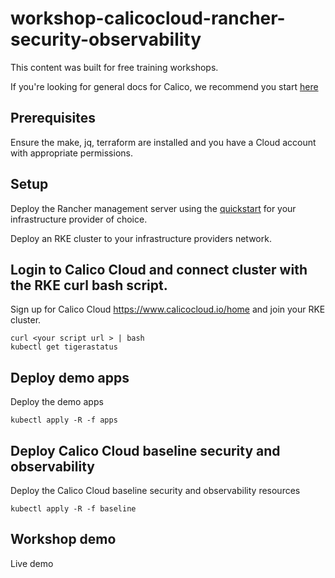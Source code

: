 # workshop-calicocloud-rancher-security-observability

This content was built for free training workshops. 

If you're looking for general docs for Calico, we recommend you start [here](https://docs.tigera.io/)

## Prerequisites

Ensure the make, jq, terraform are installed and you have a Cloud account with appropriate permissions.

## Setup

Deploy the Rancher management server using the [quickstart](https://github.com/rancher/quickstart) for your infrastructure provider of choice.

Deploy an RKE cluster to your infrastructure providers network.

## Login to Calico Cloud and connect cluster with the RKE curl bash script.

Sign up for Calico Cloud https://www.calicocloud.io/home and join your RKE cluster.

```
curl <your script url > | bash
kubectl get tigerastatus
```

## Deploy demo apps

Deploy the demo apps

```
kubectl apply -R -f apps
```

## Deploy Calico Cloud baseline security and observability

Deploy the Calico Cloud baseline security and observability resources

```
kubectl apply -R -f baseline
```

## Workshop demo

Live demo
